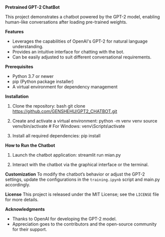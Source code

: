 **Pretrained GPT-2 ChatBot**

This project demonstrates a chatbot powered by the GPT-2 model, enabling human-like conversations after loading pre-trained weights.

**Features**
- Leverages the capabilities of OpenAI's GPT-2 for natural language understanding.
- Provides an intuitive interface for chatting with the bot.
- Can be easily adjusted to suit different conversational requirements.

**Prerequisites**
- Python 3.7 or newer
- pip (Python package installer)
- A virtual environment for dependency management

**Installation**
1. Clone the repository:
        bash
    git clone https://github.com/GENSHEHU/GPT2_CHATBOT.git
    

2. Create and activate a virtual environment:
    python -m venv venv
    source venv/bin/activate  # For Windows: venv\Scripts\activate
    

3. Install all required dependencies:
    pip install
    

**How to Run the Chatbot**
1. Launch the chatbot application:
    streamlit run mian.py
    
2. Interact with the chatbot via the graphical interface or the terminal.

**Customization**
To modify the chatbot’s behavior or adjust the GPT-2 settings, update the configurations in the `training.ipynb` script and main.py accordingly.

**License**
This project is released under the MIT License; see the `LICENSE` file for more details.

**Acknowledgments**
- Thanks to OpenAI for developing the GPT-2 model.
- Appreciation goes to the contributors and the open-source community for their support.
